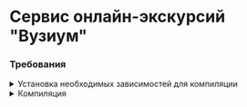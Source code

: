 # Сервис онлайн-экскурсий "Вузиум"

### Требования

<details>
#### <summary>Установка необходимых зависимостей для компиляции</summary>

<details>
<summary>Для Windows</summary>

##### 1. Загрузить установщик [Microsoft C++ Build Tools](https://visualstudio.microsoft.com/ru/visual-cpp-build-tools/) и открыть его, чтобы начать установку.

##### 2. Установить [Rust](https://www.rust-lang.org/tools/install)

##### 3. Установить Tauri CLI

```
cargo install tauri-cli --version 2.0.0-beta.12 --locked
```

##### 4. Установить WebAssembly target

```
rustup target add wasm32-unknown-unknown
```

##### 5. Установить Trunk

```
cargo install trunk
```

</details>
</details>

<details>
#### <summary>Компиляция</summary>

<details>
<summary>Для Windows</summary>

##### 1. в режиме "dev":

###### - Чистый Web

```
trunk serve
```

###### - С обёрткой Tauri

```
cargo tauri dev
```

</details>
</details>
